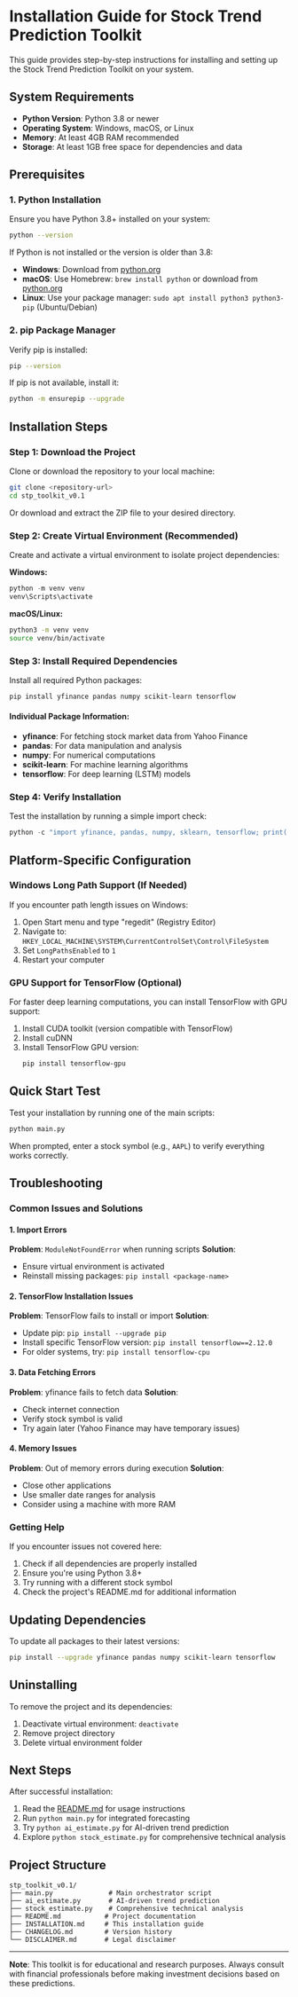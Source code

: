 # Installation Guide for Stock Trend Prediction Toolkit

This guide provides step-by-step instructions for installing and setting up the Stock Trend Prediction Toolkit on your system.

## System Requirements

- **Python Version**: Python 3.8 or newer
- **Operating System**: Windows, macOS, or Linux
- **Memory**: At least 4GB RAM recommended
- **Storage**: At least 1GB free space for dependencies and data

## Prerequisites

### 1. Python Installation

Ensure you have Python 3.8+ installed on your system:

```bash
python --version
```

If Python is not installed or the version is older than 3.8:
- **Windows**: Download from [python.org](https://www.python.org/downloads/)
- **macOS**: Use Homebrew: `brew install python` or download from [python.org](https://www.python.org/downloads/)
- **Linux**: Use your package manager: `sudo apt install python3 python3-pip` (Ubuntu/Debian)

### 2. pip Package Manager

Verify pip is installed:

```bash
pip --version
```

If pip is not available, install it:
```bash
python -m ensurepip --upgrade
```

## Installation Steps

### Step 1: Download the Project

Clone or download the repository to your local machine:

```bash
git clone <repository-url>
cd stp_toolkit_v0.1
```

Or download and extract the ZIP file to your desired directory.

### Step 2: Create Virtual Environment (Recommended)

Create and activate a virtual environment to isolate project dependencies:

**Windows:**
```powershell
python -m venv venv
venv\Scripts\activate
```

**macOS/Linux:**
```bash
python3 -m venv venv
source venv/bin/activate
```

### Step 3: Install Required Dependencies

Install all required Python packages:

```bash
pip install yfinance pandas numpy scikit-learn tensorflow
```

#### Individual Package Information:
- **yfinance**: For fetching stock market data from Yahoo Finance
- **pandas**: For data manipulation and analysis
- **numpy**: For numerical computations
- **scikit-learn**: For machine learning algorithms
- **tensorflow**: For deep learning (LSTM) models

### Step 4: Verify Installation

Test the installation by running a simple import check:

```python
python -c "import yfinance, pandas, numpy, sklearn, tensorflow; print('All dependencies installed successfully!')"
```

## Platform-Specific Configuration

### Windows Long Path Support (If Needed)

If you encounter path length issues on Windows:

1. Open Start menu and type "regedit" (Registry Editor)
2. Navigate to: `HKEY_LOCAL_MACHINE\SYSTEM\CurrentControlSet\Control\FileSystem`
3. Set `LongPathsEnabled` to `1`
4. Restart your computer

### GPU Support for TensorFlow (Optional)

For faster deep learning computations, you can install TensorFlow with GPU support:

1. Install CUDA toolkit (version compatible with TensorFlow)
2. Install cuDNN
3. Install TensorFlow GPU version:
   ```bash
   pip install tensorflow-gpu
   ```

## Quick Start Test

Test your installation by running one of the main scripts:

```bash
python main.py
```

When prompted, enter a stock symbol (e.g., `AAPL`) to verify everything works correctly.

## Troubleshooting

### Common Issues and Solutions

#### 1. Import Errors
**Problem**: `ModuleNotFoundError` when running scripts
**Solution**: 
- Ensure virtual environment is activated
- Reinstall missing packages: `pip install <package-name>`

#### 2. TensorFlow Installation Issues
**Problem**: TensorFlow fails to install or import
**Solution**:
- Update pip: `pip install --upgrade pip`
- Install specific TensorFlow version: `pip install tensorflow==2.12.0`
- For older systems, try: `pip install tensorflow-cpu`

#### 3. Data Fetching Errors
**Problem**: yfinance fails to fetch data
**Solution**:
- Check internet connection
- Verify stock symbol is valid
- Try again later (Yahoo Finance may have temporary issues)

#### 4. Memory Issues
**Problem**: Out of memory errors during execution
**Solution**:
- Close other applications
- Use smaller date ranges for analysis
- Consider using a machine with more RAM

### Getting Help

If you encounter issues not covered here:

1. Check if all dependencies are properly installed
2. Ensure you're using Python 3.8+
3. Try running with a different stock symbol
4. Check the project's README.md for additional information

## Updating Dependencies

To update all packages to their latest versions:

```bash
pip install --upgrade yfinance pandas numpy scikit-learn tensorflow
```

## Uninstalling

To remove the project and its dependencies:

1. Deactivate virtual environment: `deactivate`
2. Remove project directory
3. Delete virtual environment folder

## Next Steps

After successful installation:

1. Read the [README.md](README.md) for usage instructions
2. Run `python main.py` for integrated forecasting
3. Try `python ai_estimate.py` for AI-driven trend prediction
4. Explore `python stock_estimate.py` for comprehensive technical analysis

## Project Structure

```
stp_toolkit_v0.1/
├── main.py              # Main orchestrator script
├── ai_estimate.py       # AI-driven trend prediction
├── stock_estimate.py    # Comprehensive technical analysis
├── README.md           # Project documentation
├── INSTALLATION.md     # This installation guide
├── CHANGELOG.md        # Version history
└── DISCLAIMER.md       # Legal disclaimer
```

---

**Note**: This toolkit is for educational and research purposes. Always consult with financial professionals before making investment decisions based on these predictions.
